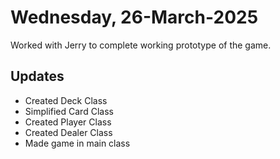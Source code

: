 # Wednesday, 26-March-2025
Worked with Jerry to complete working prototype of the game.
## Updates
- Created Deck Class
- Simplified Card Class
- Created Player Class
- Created Dealer Class
- Made game in main class

